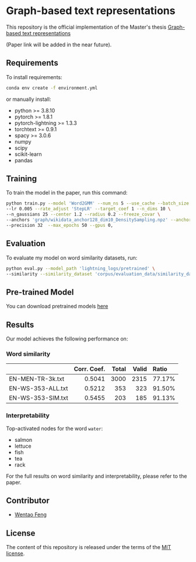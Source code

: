 # Graph-based text representations

This repository is the official implementation of the Master's thesis [Graph-based text representations](https://infoscience.epfl.ch/) 

(Paper link will be added in the near future). 
## Requirements

To install requirements:

```bash
conda env create -f environment.yml
```
or manually install:
- python >= 3.8.10
- pytorch >= 1.8.1
- pytorch-lightning >= 1.3.3
- torchtext >= 0.9.1
- spacy >= 3.0.6
- numpy
- scipy
- scikit-learn
- pandas

## Training

To train the model in the paper, run this command:

```bash
python train.py --model 'Word2GMM' --num_ns 5 --use_cache --batch_size 128 \
--lr 0.005 --rate_adjust 'StepLR' --target_coef 1 --n_dims 10 \
--n_gaussians 25 --center 1.2 --radius 0.2 --freeze_covar \
--anchors 'graph/wikidata_anchor128_dim10_DensitySampling.npz' --anchoring 'both' \
--precision 32  --max_epochs 50 --gpus 0,
```

## Evaluation

To evaluate my model on word similarity datasets, run:

```bash
python eval.py --model_path 'lightning_logs/pretrained' \
--similarity --similarity_dataset 'corpus/evaluation_data/similarity_data/*.txt'
```

## Pre-trained Model

You can download pretrained models [here](lightning_logs/pretrained/)

## Results

Our model achieves the following performance on:
### Word similarity
|                     |   Corr. Coef. |   Total |   Valid | Ratio   |
|:--------------------|--------------:|--------:|--------:|:--------|
| EN-MEN-TR-3k.txt    |        0.5041 |    3000 |    2315 | 77.17%  |
| EN-WS-353-ALL.txt   |        0.5212 |     353 |     323 | 91.50%  |
| EN-WS-353-SIM.txt   |        0.5455 |     203 |     185 | 91.13%  |
### Interpretability
Top-activated nodes for the word `water`:
- salmon
- lettuce
- fish
- tea
- rack

For the full results on word similarity and interpretability, please refer to the paper.

## Contributor
- [Wentao Feng](https://www.linkedin.com/in/wentaofeng)

## License
The content of this repository is released under the terms of the [MIT license](LICENSE).
